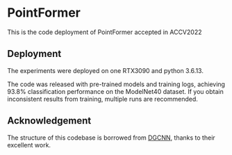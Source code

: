 # PointFormer
This is the code deployment of PointFormer accepted in ACCV2022

## Deployment
The experiments were deployed on one RTX3090 and python 3.6.13.

The code was released with pre-trained models and training logs, achieving 93.8% classification performance on the ModelNet40 dataset. If you obtain inconsistent results from training, multiple runs are recommended.
## Acknowledgement
The structure of this codebase is borrowed from [DGCNN](https://github.com/WangYueFt/dgcnn), thanks to their excellent work.
